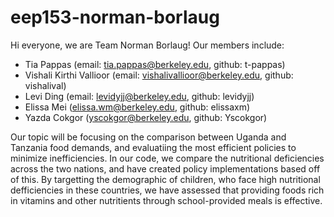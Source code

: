 # eep153-norman-borlaug

Hi everyone, we are Team Norman Borlaug! Our members include:
- Tia Pappas (email: tia.pappas@berkeley.edu, github: t-pappas)
- Vishali Kirthi Vallioor (email: vishalivallioor@berkeley.edu, github: vishalival)
- Levi Ding (email: levidyjj@berkeley.edu, github: levidyjj)
- Elissa Mei (elissa.wm@berkeley.edu, github: elissaxm)
- Yazda Cokgor (yscokgor@berkeley.edu, github: Yscokgor)

Our topic will be focusing on the comparison between Uganda and Tanzania food demands, and evaluatiing the most efficient policies to minimize inefficiencies. In our code, we compare the nutritional deficiencies across the two nations, and have created policy implementations based off of this. By targetting the demographic of children, who face high nutritional defficiencies in these countries, we have assessed that providing foods rich in vitamins and other nutritients through school-provided meals is effective. 
